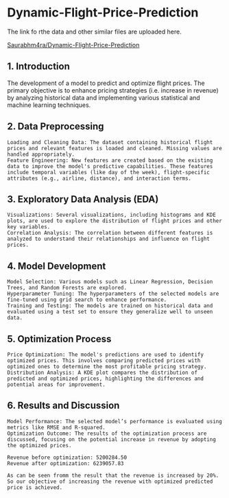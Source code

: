# Dynamic-Flight-Price-Prediction

The link fo rthe data and other similar files are uploaded here.

[Saurabhm4ra/Dynamic-Flight-Price-Prediction](https://drive.google.com/drive/folders/1vGaxCGFht-v9BTUoIiKWIoWdmJPKekXf?usp=drive_link)


## 1. Introduction

The development of a model to predict and optimize flight prices. The primary objective is to enhance pricing strategies (i.e. increase in revenue) by analyzing historical data and implementing various statistical and machine learning techniques.

## 2. Data Preprocessing

    Loading and Cleaning Data: The dataset containing historical flight prices and relevant features is loaded and cleaned. Missing values are handled appropriately.
    Feature Engineering: New features are created based on the existing data to improve the model's predictive capabilities. These features include temporal variables (like day of the week), flight-specific attributes (e.g., airline, distance), and interaction terms.

## 3. Exploratory Data Analysis (EDA)

    Visualizations: Several visualizations, including histograms and KDE plots, are used to explore the distribution of flight prices and other key variables.
    Correlation Analysis: The correlation between different features is analyzed to understand their relationships and influence on flight prices.

## 4. Model Development

    Model Selection: Various models such as Linear Regression, Decision Trees, and Random Forests are explored.
    Hyperparameter Tuning: The hyperparameters of the selected models are fine-tuned using grid search to enhance performance.
    Training and Testing: The models are trained on historical data and evaluated using a test set to ensure they generalize well to unseen data.

## 5. Optimization Process

    Price Optimization: The model's predictions are used to identify optimized prices. This involves comparing predicted prices with optimized ones to determine the most profitable pricing strategy.
    Distribution Analysis: A KDE plot compares the distribution of predicted and optimized prices, highlighting the differences and potential areas for improvement.

## 6. Results and Discussion

    Model Performance: The selected model’s performance is evaluated using metrics like RMSE and R-squared.
    Optimization Outcome: The results of the optimization process are discussed, focusing on the potential increase in revenue by adopting the optimized prices.

    Revenue before optimization: 5200284.50
    Revenue after optimization: 6239057.83

    As can be seen fromm the result that the revenue is increased by 20%. So our objective of increasing the revenue with optimized predicted price is achieved.

